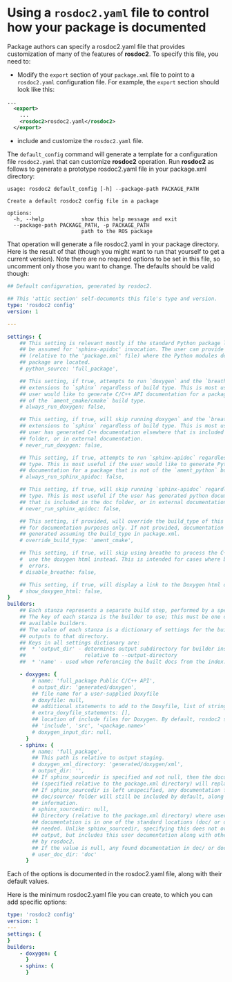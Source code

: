 # Using a `rosdoc2.yaml` file to control how your package is documented

Package authors can specify a rosdoc2.yaml file that provides customization of many of the features of **rosdoc2**. To specify this file, you need to:
- Modify the `export` section of your `package.xml` file to point to a `rosdoc2.yaml` configuration file. For example, the `export` section should look like this:
```xml
...
  <export>
    ...
    <rosdoc2>rosdoc2.yaml</rosdoc2>
  </export>
```
- include and customize the `rosdoc2.yaml` file.

The `default_config` command will generate a template for a configuration file `rosdoc2.yaml` that can customize **rosdoc2** operation.
Run **rosdoc2** as follows to generate a prototype rosdoc2.yaml file in your package.xml directory:

```
usage: rosdoc2 default_config [-h] --package-path PACKAGE_PATH

Create a default rosdoc2 config file in a package

options:
  -h, --help            show this help message and exit
  --package-path PACKAGE_PATH, -p PACKAGE_PATH
                        path to the ROS package
```

That operation will generate a file rosdoc2.yaml in your package directory. Here is the result of that (though you might want to run that yourself to get a current version). Note there are no required options to be set in this file, so uncomment only those you want to change. The defaults should be valid though:

```yaml
## Default configuration, generated by rosdoc2.

## This 'attic section' self-documents this file's type and version.
type: 'rosdoc2 config'
version: 1

---

settings: {
    ## This setting is relevant mostly if the standard Python package layout cannot
    ## be assumed for 'sphinx-apidoc' invocation. The user can provide the path
    ## (relative to the 'package.xml' file) where the Python modules defined by this
    ## package are located.
    # python_source: 'full_package',

    ## This setting, if true, attempts to run `doxygen` and the `breathe`/`exhale`
    ## extensions to `sphinx` regardless of build type. This is most useful if the
    ## user would like to generate C/C++ API documentation for a package that is not
    ## of the `ament_cmake/cmake` build type.
    # always_run_doxygen: false,

    ## This setting, if true, will skip running doxygen` and the `breathe`/`exhale`
    ## extensions to `sphinx` regardless of build type. This is most useful if the
    ## user has generated C++ documentation elsewhere that is included in the doc
    ## folder, or in external documentation.
    # never_run_doxygen: false,

    ## This setting, if true, attempts to run `sphinx-apidoc` regardless of build
    ## type. This is most useful if the user would like to generate Python API
    ## documentation for a package that is not of the `ament_python` build type.
    # always_run_sphinx_apidoc: false,

    ## This setting, if true, will skip running `sphinx-apidoc` regardless of build
    ## type. This is most useful if the user has generated python documentation elsewhere
    ## that is included in the doc folder, or in external documentation.
    # never_run_sphinx_apidoc: false,

    ## This setting, if provided, will override the build_type of this package
    ## for documentation purposes only. If not provided, documentation will be
    ## generated assuming the build_type in package.xml.
    # override_build_type: 'ament_cmake',

    ## This setting, if true, will skip using breathe to process the C++ documentation, and
    #  use the doxygen html instead. This is intended for cases where breathe is throwing
    #  errors.
    # disable_breathe: false,

    ## This setting, if true, will display a link to the Doxygen html output.
    # show_doxygen_html: false,
}
builders:
    ## Each stanza represents a separate build step, performed by a specific 'builder'.
    ## The key of each stanza is the builder to use; this must be one of the
    ## available builders.
    ## The value of each stanza is a dictionary of settings for the builder that
    ## outputs to that directory.
    ## Keys in all settings dictionary are:
    ##  * 'output_dir' - determines output subdirectory for builder instance
    ##                   relative to --output-directory
    ##  * 'name' - used when referencing the built docs from the index.

    - doxygen: {
        # name: 'full_package Public C/C++ API',
        # output_dir: 'generated/doxygen',
        ## file name for a user-supplied Doxyfile
        # doxyfile: null,
        ## additional statements to add to the Doxyfile, list of strings
        # extra_doxyfile_statements: [],
        ## location of include files for Doxygen. By default, rosdoc2 searches in
        ## 'include', 'src', '<package.name>'
        # doxygen_input_dir: null,
      }
    - sphinx: {
        # name: 'full_package',
        ## This path is relative to output staging.
        # doxygen_xml_directory: 'generated/doxygen/xml',
        # output_dir: '',
        ## If sphinx_sourcedir is specified and not null, then the documentation in that folder
        ## (specified relative to the package.xml directory) will replace rosdoc2's normal output.
        ## If sphinx_sourcedir is left unspecified, any documentation found in the doc/ or
        ## doc/source/ folder will still be included by default, along with other relevant package
        ## information.
        # sphinx_sourcedir: null,
        ## Directory (relative to the package.xml directory) where user documentation is found. If
        ## documentation is in one of the standard locations (doc/ or doc/source) this is not
        ## needed. Unlike sphinx_sourcedir, specifying this does not override the standard rosdoc2
        ## output, but includes this user documentation along with other items included by default
        ## by rosdoc2.
        ## If the value is null, any found documentation in doc/ or doc/source/ is ignored.
        # user_doc_dir: 'doc'
      }

```
Each of the options is documented in the rosdoc2.yaml file, along with their default values.

Here is the minimum rosdoc2.yaml file you can create, to which you can add specific options:
```yaml
type: 'rosdoc2 config'
version: 1
---
settings: {
}
builders:
    - doxygen: {
      }
    - sphinx: {
      }
```
